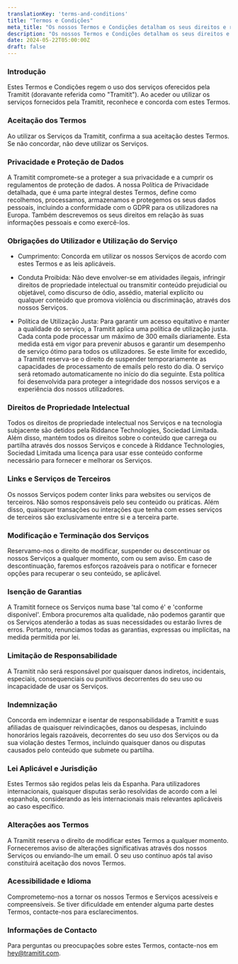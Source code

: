 ```yaml
---
translationKey: 'terms-and-conditions'
title: "Termos e Condições"
meta_title: "Os nossos Termos e Condições detalham os seus direitos e responsabilidades ao utilizar a gama de serviços da Tramitit."
description: "Os nossos Termos e Condições detalham os seus direitos e responsabilidades ao utilizar a gama de serviços da Tramitit."
date: 2024-05-22T05:00:00Z
draft: false
---
```


### Introdução

Estes Termos e Condições regem o uso dos serviços oferecidos pela Tramitit (doravante referida como "Tramitit"). Ao aceder ou utilizar os serviços fornecidos pela Tramitit, reconhece e concorda com estes Termos.

### Aceitação dos Termos

Ao utilizar os Serviços da Tramitit, confirma a sua aceitação destes Termos. Se não concordar, não deve utilizar os Serviços.

### Privacidade e Proteção de Dados

A Tramitit compromete-se a proteger a sua privacidade e a cumprir os regulamentos de proteção de dados. A nossa Política de Privacidade detalhada, que é uma parte integral destes Termos, define como recolhemos, processamos, armazenamos e protegemos os seus dados pessoais, incluindo a conformidade com o GDPR para os utilizadores na Europa. Também descrevemos os seus direitos em relação às suas informações pessoais e como exercê-los.

### Obrigações do Utilizador e Utilização do Serviço

- Cumprimento: Concorda em utilizar os nossos Serviços de acordo com estes Termos e as leis aplicáveis.

- Conduta Proibida: Não deve envolver-se em atividades ilegais, infringir direitos de propriedade intelectual ou transmitir conteúdo prejudicial ou objetável, como discurso de ódio, assédio, material explícito ou qualquer conteúdo que promova violência ou discriminação, através dos nossos Serviços.

- Política de Utilização Justa: Para garantir um acesso equitativo e manter a qualidade do serviço, a Tramitit aplica uma política de utilização justa. Cada conta pode processar um máximo de 300 emails diariamente. Esta medida está em vigor para prevenir abusos e garantir um desempenho de serviço ótimo para todos os utilizadores. Se este limite for excedido, a Tramitit reserva-se o direito de suspender temporariamente as capacidades de processamento de emails pelo resto do dia. O serviço será retomado automaticamente no início do dia seguinte. Esta política foi desenvolvida para proteger a integridade dos nossos serviços e a experiência dos nossos utilizadores.

### Direitos de Propriedade Intelectual

Todos os direitos de propriedade intelectual nos Serviços e na tecnologia subjacente são detidos pela Riddance Technologies, Sociedad Limitada. Além disso, mantém todos os direitos sobre o conteúdo que carrega ou partilha através dos nossos Serviços e concede à Riddance Technologies, Sociedad Limitada uma licença para usar esse conteúdo conforme necessário para fornecer e melhorar os Serviços.

### Links e Serviços de Terceiros

Os nossos Serviços podem conter links para websites ou serviços de terceiros. Não somos responsáveis pelo seu conteúdo ou práticas. Além disso, quaisquer transações ou interações que tenha com esses serviços de terceiros são exclusivamente entre si e a terceira parte.

### Modificação e Terminação dos Serviços

Reservamo-nos o direito de modificar, suspender ou descontinuar os nossos Serviços a qualquer momento, com ou sem aviso. Em caso de descontinuação, faremos esforços razoáveis para o notificar e fornecer opções para recuperar o seu conteúdo, se aplicável.

### Isenção de Garantias

A Tramitit fornece os Serviços numa base 'tal como é' e 'conforme disponível'. Embora procuremos alta qualidade, não podemos garantir que os Serviços atenderão a todas as suas necessidades ou estarão livres de erros. Portanto, renunciamos todas as garantias, expressas ou implícitas, na medida permitida por lei.

### Limitação de Responsabilidade

A Tramitit não será responsável por quaisquer danos indiretos, incidentais, especiais, consequenciais ou punitivos decorrentes do seu uso ou incapacidade de usar os Serviços.

### Indemnização

Concorda em indemnizar e isentar de responsabilidade a Tramitit e suas afiliadas de quaisquer reivindicações, danos ou despesas, incluindo honorários legais razoáveis, decorrentes do seu uso dos Serviços ou da sua violação destes Termos, incluindo quaisquer danos ou disputas causados pelo conteúdo que submete ou partilha.

### Lei Aplicável e Jurisdição

Estes Termos são regidos pelas leis da Espanha. Para utilizadores internacionais, quaisquer disputas serão resolvidas de acordo com a lei espanhola, considerando as leis internacionais mais relevantes aplicáveis ao caso específico.

### Alterações aos Termos

A Tramitit reserva o direito de modificar estes Termos a qualquer momento. Forneceremos aviso de alterações significativas através dos nossos Serviços ou enviando-lhe um email. O seu uso contínuo após tal aviso constituirá aceitação dos novos Termos.

### Acessibilidade e Idioma

Comprometemo-nos a tornar os nossos Termos e Serviços acessíveis e compreensíveis. Se tiver dificuldade em entender alguma parte destes Termos, contacte-nos para esclarecimentos.

### Informações de Contacto

Para perguntas ou preocupações sobre estes Termos, contacte-nos em hey@tramitit.com.